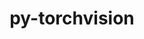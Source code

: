 ---
title: "py-torchvision"
layout: cache
categories: [package, develop-2023-05-18]
meta: {"versions": ["0.15.2"], "compilers": ["gcc@=11.3.0"], "oss": ["ubuntu22.04"], "platforms": ["linux"], "targets": ["x86_64_v3"], "stacks": ["ml-linux-x86_64-cpu", "ml-linux-x86_64-cuda", "root"], "num_specs": 2, "num_specs_by_stack": {"root": 2, "ml-linux-x86_64-cuda": 1, "ml-linux-x86_64-cpu": 1}}
spec_details: [{"hash": "f5i5mznzpn7j3mxlr26z4stqojfahop2", "compiler": "gcc@=11.3.0", "versions": ["0.15.2"], "os": "ubuntu22.04", "platform": "linux", "target": "x86_64_v3", "variants": ["backend=pil", "build_system=python_pip"], "stacks": ["root", "ml-linux-x86_64-cuda"], "size": "-", "tarball": "https://binaries.spack.io/develop-2023-05-18/build_cache/linux-ubuntu22.04-x86_64_v3/gcc-11.3.0/py-torchvision-0.15.2/linux-ubuntu22.04-x86_64_v3-gcc-11.3.0-py-torchvision-0.15.2-f5i5mznzpn7j3mxlr26z4stqojfahop2.spack"}, {"hash": "6j7vxfauhkuueb4uctxgpxcylz54uffc", "compiler": "gcc@=11.3.0", "versions": ["0.15.2"], "os": "ubuntu22.04", "platform": "linux", "target": "x86_64_v3", "variants": ["backend=pil", "build_system=python_pip"], "stacks": ["ml-linux-x86_64-cpu", "root"], "size": "-", "tarball": "https://binaries.spack.io/develop-2023-05-18/build_cache/linux-ubuntu22.04-x86_64_v3/gcc-11.3.0/py-torchvision-0.15.2/linux-ubuntu22.04-x86_64_v3-gcc-11.3.0-py-torchvision-0.15.2-6j7vxfauhkuueb4uctxgpxcylz54uffc.spack"}]
---